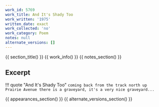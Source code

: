 ```yaml
---
work_id: 5769
work_title: And It's Shady Too
work_written: '1975'
written_date: exact
work_collected: 'no'
work_category: Poem
notes: null
alternate_versions: []
---
```


{{ section_title() }}
{{ work_info() }}
{{ notes_section() }}
## Excerpt
!!! quote "And It's Shady Too"
    ```
    coming back from the track
    north up Prairie Avenue
    there is a graveyard,
    it's a very nice graveyard...
    ```

{{ appearances_section() }}
{{ alternate_versions_section() }}